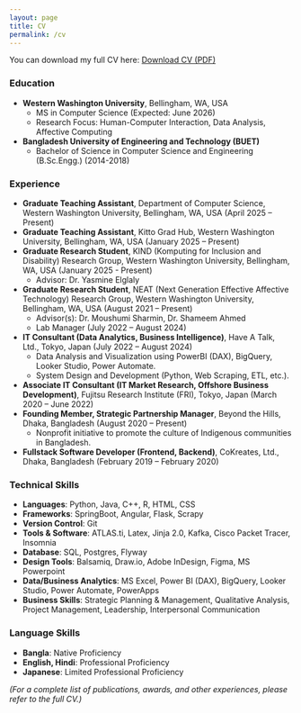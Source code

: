 ```yaml
---
layout: page
title: CV
permalink: /cv
---
```


You can download my full CV here: [Download CV (PDF)](assets/pdf/MITRASREE_DEB_CV.pdf)

### Education

* **Western Washington University**, Bellingham, WA, USA
    * MS in Computer Science (Expected: June 2026) 
    * Research Focus: Human-Computer Interaction, Data Analysis, Affective Computing 
* **Bangladesh University of Engineering and Technology (BUET)**
    * Bachelor of Science in Computer Science and Engineering (B.Sc.Engg.) (2014-2018) 

### Experience

* **Graduate Teaching Assistant**, Department of Computer Science, Western Washington University, Bellingham, WA, USA (April 2025 – Present) 
* **Graduate Teaching Assistant**, Kitto Grad Hub, Western Washington University, Bellingham, WA, USA (January 2025 – Present)
* **Graduate Research Student**, KIND (Komputing for Inclusion and Disability) Research Group, Western Washington University, Bellingham, WA, USA (January 2025 - Present) 
    * Advisor: Dr. Yasmine Elglaly 
* **Graduate Research Student**, NEAT (Next Generation Effective Affective Technology) Research Group, Western Washington University, Bellingham, WA, USA (August 2021 – Present) 
    * Advisor(s): Dr. Moushumi Sharmin, Dr. Shameem Ahmed 
    * Lab Manager (July 2022 – August 2024) 
* **IT Consultant (Data Analytics, Business Intelligence)**, Have A Talk, Ltd., Tokyo, Japan (July 2022 – August 2024) 
    * Data Analysis and Visualization using PowerBI (DAX), BigQuery, Looker Studio, Power Automate. 
    * System Design and Development (Python, Web Scraping, ETL, etc.).
* **Associate IT Consultant (IT Market Research, Offshore Business Development)**, Fujitsu Research Institute (FRI), Tokyo, Japan (March 2020 – June 2022) 
* **Founding Member, Strategic Partnership Manager**, Beyond the Hills, Dhaka, Bangladesh (August 2020 – Present)
    * Nonprofit initiative to promote the culture of Indigenous communities in Bangladesh. 
* **Fullstack Software Developer (Frontend, Backend)**, CoKreates, Ltd., Dhaka, Bangladesh (February 2019 – February 2020)

### Technical Skills

* **Languages**: Python, Java, C++, R, HTML, CSS 
* **Frameworks**: SpringBoot, Angular, Flask, Scrapy 
* **Version Control**: Git 
* **Tools & Software**: ATLAS.ti, Latex, Jinja 2.0, Kafka, Cisco Packet Tracer, Insomnia
* **Database**: SQL, Postgres, Flyway 
* **Design Tools**: Balsamiq, Draw.io, Adobe InDesign, Figma, MS Powerpoint 
* **Data/Business Analytics**: MS Excel, Power BI (DAX), BigQuery, Looker Studio, Power Automate, PowerApps 
* **Business Skills**: Strategic Planning & Management, Qualitative Analysis, Project Management, Leadership, Interpersonal Communication 

### Language Skills

* **Bangla**: Native Proficiency 
* **English, Hindi**: Professional Proficiency 
* **Japanese**: Limited Professional Proficiency 

*(For a complete list of publications, awards, and other experiences, please refer to the full CV.)*
